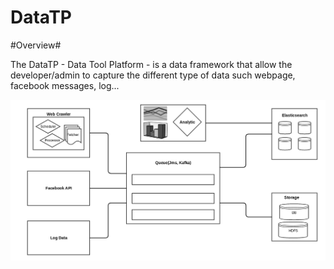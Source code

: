 DataTP
======

#Overview#

The DataTP - Data Tool Platform - is a data framework that allow the developer/admin to capture the different type of data such webpage, facebook messages, log...

![DataTP Overview](docs/images/datatp_overview.png "DataTP")
